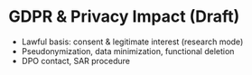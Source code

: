 # GDPR & Privacy Impact (Draft)

- Lawful basis: consent & legitimate interest (research mode)
- Pseudonymization, data minimization, functional deletion
- DPO contact, SAR procedure
